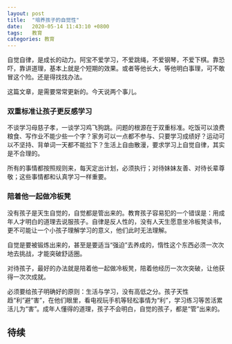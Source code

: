 ```yaml
---
layout: post
title:  "培养孩子的自觉性"
date:   2020-05-14 11:43:10 +0800
tags:   教育
categories: 教育
---
```


自觉自律，是成长的动力。阿宝不爱学习，不爱跳绳，不爱钢琴，不爱下棋。靠恐吓，靠讲道理，基本上就是个短期的效果。或者等他长大，等他明白事理，可不敢冒这个险。还是得找找办法。

这篇文章，是需要常常更新的。今天说两个事儿。

### 双重标准让孩子更反感学习

不谈学习母慈子孝，一谈学习鸡飞狗跳。问题的根源在于双重标准。吃饭可以浪费粮食、写作业不能少些一个字？家务可以一点都不参与、只要学习成绩好？运动可以不坚持、背单词一天都不能拉下？生活上自由散漫，要求学习上自觉自律，其实是不合理的。

所有的事情都按照规则来，每天定出计划，必须执行；对待妹妹友善、对待长辈尊敬；这些事情都和认真学习一样重要。

### 陪着他一起做冷板凳

没有孩子是天生自觉的，自觉都是管出来的。教育孩子容易犯的一个错误是：用成年人才明白的道理去说服孩子。自律是反人性的，没有人天生愿意坐冷板凳读书，更不可能让一个小孩子理解学习的意义，他们此时无法理解。

自觉是要被锻炼出来的，甚至是要适当“强迫”去养成的，惰性这个东西必须一次次地去挑战，才能突破舒适圈。

对待孩子，最好的办法就是陪着他一起做冷板凳，陪着他经历一次次突破，让他获得一次次成就。

必须要给孩子明确好的原则：生活与学习，没有高低之分。孩子天性趋“利”避“害”，在他们眼里，看电视玩手机等轻松事情为“利”，学习练习等苦活累活儿为“害”。成年人懂得的道理，孩子不会明白，自觉的孩子，都是“管”出来的。

## 待续